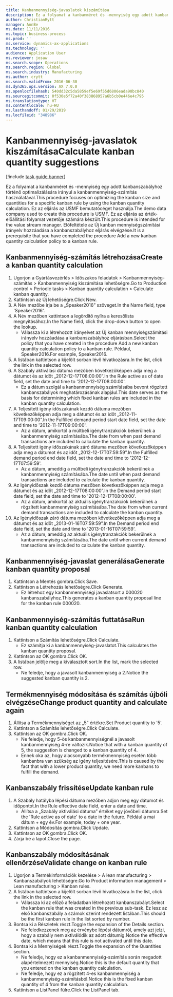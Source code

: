 ```yaml
---
title: Kanbanmennyiség-javaslatok kiszámítása
description: Ez a folyamat a kanbanméret és -mennyiség egy adott kanbanszabályhoz történő optimalizálására irányul a kanbanmennyiség-számítás használatával.
author: ChristianRytt
manager: AnnBe
ms.date: 11/11/2016
ms.topic: business-process
ms.prod: ''
ms.service: dynamics-ax-applications
ms.technology: ''
audience: Application User
ms.reviewer: josaw
ms.search.scope: Operations
ms.search.region: Global
ms.search.industry: Manufacturing
ms.author: crytt
ms.search.validFrom: 2016-06-30
ms.dyn365.ops.version: AX 7.0.0
ms.openlocfilehash: 540dd32c5da5859ef5e69f55d6806eada90bc840
ms.sourcegitcommit: 0f530e5f72a40f383868957a6b5cb0e446e4c795
ms.translationtype: HT
ms.contentlocale: hu-HU
ms.lasthandoff: 01/29/2019
ms.locfileid: "348986"
---
```

# <a name="calculate-kanban-quantity-suggestions"></a><span data-ttu-id="e577e-103">Kanbanmennyiség-javaslatok kiszámítása</span><span class="sxs-lookup"><span data-stu-id="e577e-103">Calculate kanban quantity suggestions</span></span>

[!include [task guide banner](../../includes/task-guide-banner.md)]

<span data-ttu-id="e577e-104">Ez a folyamat a kanbanméret és -mennyiség egy adott kanbanszabályhoz történő optimalizálására irányul a kanbanmennyiség-számítás használatával.</span><span class="sxs-lookup"><span data-stu-id="e577e-104">This procedure focuses on optimizing the kanban size and quantities for a specific kanban rule by using the kanban quantity calculation.</span></span> <span data-ttu-id="e577e-105">Ez az eljárás az USMF bemutatócéget használja.</span><span class="sxs-lookup"><span data-stu-id="e577e-105">The demo data company used to create this procedure is USMF.</span></span> <span data-ttu-id="e577e-106">Ez az eljárás az érték-előállítási folyamat vezetője számára készült.</span><span class="sxs-lookup"><span data-stu-id="e577e-106">This procedure is intended for the value stream manager.</span></span> <span data-ttu-id="e577e-107">Előfeltétele az Új kanban mennyiségszámítási irányelv hozzáadása a kanbanszabályhoz eljárás elvégzése.</span><span class="sxs-lookup"><span data-stu-id="e577e-107">It is a prerequisite that you have completed the procedure Add a new kanban quantity calculation policy to a kanban rule.</span></span>


## <a name="create-a-kanban-quantity-calculation"></a><span data-ttu-id="e577e-108">Kanbanmennyiség-számítás létrehozása</span><span class="sxs-lookup"><span data-stu-id="e577e-108">Create a kanban quantity calculation</span></span>
1. <span data-ttu-id="e577e-109">Ugorjon a Gyártásvezérlés > Időszakos feladatok > Kanbanmennyiség-számítás > Kanbanmennyiség kiszámítása lehetőségre.</span><span class="sxs-lookup"><span data-stu-id="e577e-109">Go to Production control > Periodic tasks > Kanban quantity calculation > Calculate kanban quantity.</span></span>
2. <span data-ttu-id="e577e-110">Kattintson az Új lehetőségre.</span><span class="sxs-lookup"><span data-stu-id="e577e-110">Click New.</span></span>
3. <span data-ttu-id="e577e-111">A Név mezőbe írja be a „Speaker2016” szöveget.</span><span class="sxs-lookup"><span data-stu-id="e577e-111">In the Name field, type 'Speaker2016'.</span></span>
4. <span data-ttu-id="e577e-112">A Név mezőben kattintson a legördítő nyílra a keresőlista megnyitásához.</span><span class="sxs-lookup"><span data-stu-id="e577e-112">In the Name field, click the drop-down button to open the lookup.</span></span>
    * <span data-ttu-id="e577e-113">Válassza ki a létrehozott irányelvet az Új kanban mennyiségszámítási irányelv hozzáadása a kanbanszabályhoz eljárásban.</span><span class="sxs-lookup"><span data-stu-id="e577e-113">Select the policy that you have created in the procedure Add a new kanban quantity calculation policy to a kanban rule.</span></span> <span data-ttu-id="e577e-114">Például, Speaker2016.</span><span class="sxs-lookup"><span data-stu-id="e577e-114">For example, Speaker2016.</span></span>  
5. <span data-ttu-id="e577e-115">A listában kattintson a kijelölt sorban lévő hivatkozásra.</span><span class="sxs-lookup"><span data-stu-id="e577e-115">In the list, click the link in the selected row.</span></span>
6. <span data-ttu-id="e577e-116">A Szabály aktiválási dátuma mezőben következőképpen adja meg a dátumot és az időt „2012-12-17T08:00:00”.</span><span class="sxs-lookup"><span data-stu-id="e577e-116">In the Rule active as of date field, set the date and time to '2012-12-17T08:00:00'.</span></span>
    * <span data-ttu-id="e577e-117">Ez a dátum szolgál a kanbanmennyiség számításába bevont rögzített kanbanszabályok meghatározásának alapjául.</span><span class="sxs-lookup"><span data-stu-id="e577e-117">This date serves as the basis for determining which fixed kanban rules are included in the kanban quantity calculation.</span></span>  
7. <span data-ttu-id="e577e-118">A Teljesített igény időszakának kezdő dátuma mezőben következőképpen adja meg a dátumot és az időt „2012-11-17T09:00:00”.</span><span class="sxs-lookup"><span data-stu-id="e577e-118">In the Fulfilled demand period start date field, set the date and time to '2012-11-17T09:00:00'.</span></span>
    * <span data-ttu-id="e577e-119">Az a dátum, amikortól a múltbeli igénytranzakciók bekerülnek a kanbanmennyiség számításába.</span><span class="sxs-lookup"><span data-stu-id="e577e-119">The date from when past demand transactions are included to calculate the kanban quantity.</span></span>  
8. <span data-ttu-id="e577e-120">A Teljesített igény időszakának záró dátuma mezőben következőképpen adja meg a dátumot és az időt „2012-12-17T07:59:59”.</span><span class="sxs-lookup"><span data-stu-id="e577e-120">In the Fulfilled demand period end date field, set the date and time to '2012-12-17T07:59:59'.</span></span>
    * <span data-ttu-id="e577e-121">Az a dátum, ameddig a múltbeli igénytranzakciók bekerülnek a kanbanmennyiség számításába.</span><span class="sxs-lookup"><span data-stu-id="e577e-121">The date until when past demand transactions are included to calculate the kanban quantity.</span></span>  
9. <span data-ttu-id="e577e-122">Az Igényidőszak kezdő dátuma mezőben következőképpen adja meg a dátumot és az időt „2012-12-17T08:00:00”.</span><span class="sxs-lookup"><span data-stu-id="e577e-122">In the Demand period start date field, set the date and time to '2012-12-17T08:00:00'.</span></span>
    * <span data-ttu-id="e577e-123">Az a dátum, amikortól az aktuális igénytranzakciók bekerülnek a rögzített kanbanmennyiség számításába.</span><span class="sxs-lookup"><span data-stu-id="e577e-123">The date from when current demand transactions are included to calculate the kanban quantity.</span></span>  
10. <span data-ttu-id="e577e-124">Az Igényidőszak záró dátuma mezőben következőképpen adja meg a dátumot és az időt „2013-01-16T07:59:59”.</span><span class="sxs-lookup"><span data-stu-id="e577e-124">In the Demand period end date field, set the date and time to '2013-01-16T07:59:59'.</span></span>
    * <span data-ttu-id="e577e-125">Az a dátum, ameddig az aktuális igénytranzakciók bekerülnek a kanbanmennyiség számításába.</span><span class="sxs-lookup"><span data-stu-id="e577e-125">The date until when current demand transactions are included to calculate the kanban quantity.</span></span>  

## <a name="generate-kanban-quantity-proposal"></a><span data-ttu-id="e577e-126">Kanbanmennyiség-javaslat generálása</span><span class="sxs-lookup"><span data-stu-id="e577e-126">Generate kanban quantity proposal</span></span>
1. <span data-ttu-id="e577e-127">Kattintson a Mentés gombra.</span><span class="sxs-lookup"><span data-stu-id="e577e-127">Click Save.</span></span>
2. <span data-ttu-id="e577e-128">Kattintson a Létrehozás lehetőségre.</span><span class="sxs-lookup"><span data-stu-id="e577e-128">Click Generate.</span></span>
    * <span data-ttu-id="e577e-129">Ez létrehoz egy kanbanmennyiségi javaslatsort a 000020 kanbanszabályhoz.</span><span class="sxs-lookup"><span data-stu-id="e577e-129">This generates a kanban quantity proposal line for the kanban rule 000020.</span></span>  

## <a name="run-kanban-quantity-calculation"></a><span data-ttu-id="e577e-130">Kanbanmennyiség-számítás futtatása</span><span class="sxs-lookup"><span data-stu-id="e577e-130">Run kanban quantity calculation</span></span>
1. <span data-ttu-id="e577e-131">Kattintson a Számítás lehetőségre.</span><span class="sxs-lookup"><span data-stu-id="e577e-131">Click Calculate.</span></span>
    * <span data-ttu-id="e577e-132">Ez számítja ki a kanbanmennyiség-javaslatot.</span><span class="sxs-lookup"><span data-stu-id="e577e-132">This calculates the kanban quantity proposal.</span></span>  
2. <span data-ttu-id="e577e-133">Kattintson az OK gombra.</span><span class="sxs-lookup"><span data-stu-id="e577e-133">Click OK.</span></span>
3. <span data-ttu-id="e577e-134">A listában jelölje meg a kiválasztott sort.</span><span class="sxs-lookup"><span data-stu-id="e577e-134">In the list, mark the selected row.</span></span>
    * <span data-ttu-id="e577e-135">Ne feledje, hogy a javasolt kanbanmennyiség a 2.</span><span class="sxs-lookup"><span data-stu-id="e577e-135">Notice the suggested kanban quantity is 2.</span></span>  

## <a name="change-product-quantity-and-calculate-again"></a><span data-ttu-id="e577e-136">Termékmennyiség módosítása és számítás újbóli elvégzése</span><span class="sxs-lookup"><span data-stu-id="e577e-136">Change product quantity and calculate again</span></span>
1. <span data-ttu-id="e577e-137">Állítsa a Termékmennyiséget az „5” értékre.</span><span class="sxs-lookup"><span data-stu-id="e577e-137">Set Product quantity to '5'.</span></span>
2. <span data-ttu-id="e577e-138">Kattintson a Számítás lehetőségre.</span><span class="sxs-lookup"><span data-stu-id="e577e-138">Click Calculate.</span></span>
3. <span data-ttu-id="e577e-139">Kattintson az OK gombra.</span><span class="sxs-lookup"><span data-stu-id="e577e-139">Click OK.</span></span>
    * <span data-ttu-id="e577e-140">Ne feledje, hogy 5-ös kanbanmennyiségnél a javasolt kanbanmennyiség 4-re változik.</span><span class="sxs-lookup"><span data-stu-id="e577e-140">Notice that with a kanban quantity of 5, the suggestion is changed to a kanban quantity of 4.</span></span>  
    * <span data-ttu-id="e577e-141">Ennek oka az, hogy alacsonyabb termékmennyiség esetén több kanbanbra van szükség az igény teljesítésére.</span><span class="sxs-lookup"><span data-stu-id="e577e-141">This is caused by the fact that with a lower product quantity, we need more kanbans to fulfill the demand.</span></span>  

## <a name="update-kanban-rule"></a><span data-ttu-id="e577e-142">Kanbanszabály frissítése</span><span class="sxs-lookup"><span data-stu-id="e577e-142">Update kanban rule</span></span>
1. <span data-ttu-id="e577e-143">A Szabály hatályba lépési dátuma mezőben adjon meg egy dátumot és időpontot.</span><span class="sxs-lookup"><span data-stu-id="e577e-143">In the Rule effective date field, enter a date and time.</span></span>
    * <span data-ttu-id="e577e-144">Állítsa a „Szabály aktiválási dátuma” értéket egy jövőbeli dátumra.</span><span class="sxs-lookup"><span data-stu-id="e577e-144">Set the 'Rule active as of date' to a date in the future.</span></span> <span data-ttu-id="e577e-145">Például a mai dátum + egy év.</span><span class="sxs-lookup"><span data-stu-id="e577e-145">For example, today + one year.</span></span>  
2. <span data-ttu-id="e577e-146">Kattintson a Módosítás gombra.</span><span class="sxs-lookup"><span data-stu-id="e577e-146">Click Update.</span></span>
3. <span data-ttu-id="e577e-147">Kattintson az OK gombra.</span><span class="sxs-lookup"><span data-stu-id="e577e-147">Click OK.</span></span>
4. <span data-ttu-id="e577e-148">Zárja be a lapot.</span><span class="sxs-lookup"><span data-stu-id="e577e-148">Close the page.</span></span>

## <a name="validate-change-on-kanban-rule"></a><span data-ttu-id="e577e-149">Kanbanszabály módosításának ellenőrzése</span><span class="sxs-lookup"><span data-stu-id="e577e-149">Validate change on kanban rule</span></span>
1. <span data-ttu-id="e577e-150">Ugorjon a Termékinformációk kezelése > A lean manufacturing > Kanbanszabályok lehetőségre.</span><span class="sxs-lookup"><span data-stu-id="e577e-150">Go to Product information management > Lean manufacturing > Kanban rules.</span></span>
2. <span data-ttu-id="e577e-151">A listában kattintson a kijelölt sorban lévő hivatkozásra.</span><span class="sxs-lookup"><span data-stu-id="e577e-151">In the list, click the link in the selected row.</span></span>
    * <span data-ttu-id="e577e-152">Válassza ki az előző alfeladatban létrehozott kanbanszabályt.</span><span class="sxs-lookup"><span data-stu-id="e577e-152">Select the kanban rule that was created in the previous sub-task.</span></span> <span data-ttu-id="e577e-153">Ez lesz az első kanbanszabály a számok szerint rendezett listában.</span><span class="sxs-lookup"><span data-stu-id="e577e-153">This should be the first kanban rule in the list sorted by number.</span></span>  
3. <span data-ttu-id="e577e-154">Bontsa ki a Részletek részt.</span><span class="sxs-lookup"><span data-stu-id="e577e-154">Toggle the expansion of the Details section.</span></span>
    * <span data-ttu-id="e577e-155">Ne feledkezzenek meg az érvénybe lépési dátumról, amely azt jelzi, hogy a szabály nem aktiválódik az adott dátumig.</span><span class="sxs-lookup"><span data-stu-id="e577e-155">Notice the effective date, which means that this rule is not activated until this date.</span></span>  
4. <span data-ttu-id="e577e-156">Bontsa ki a Mennyiségek részt.</span><span class="sxs-lookup"><span data-stu-id="e577e-156">Toggle the expansion of the Quantities section.</span></span>
    * <span data-ttu-id="e577e-157">Ne feledje, hogy ez a kanbanmennyiség-számítás során megadott alapértelmezett mennyiség.</span><span class="sxs-lookup"><span data-stu-id="e577e-157">Notice this is the default quantity that you entered on the kanban quantity calculation.</span></span>  
    * <span data-ttu-id="e577e-158">Ne feledje, hogy ez a rögzített 4-es kanbanmennyiség a kanbanmennyiség-számításból.</span><span class="sxs-lookup"><span data-stu-id="e577e-158">Notice this is the fixed kanban quantity of 4 from the kanban quantity calculation.</span></span>  
5. <span data-ttu-id="e577e-159">Kattintson a ListPanel fülre.</span><span class="sxs-lookup"><span data-stu-id="e577e-159">Click the ListPanel tab.</span></span>

